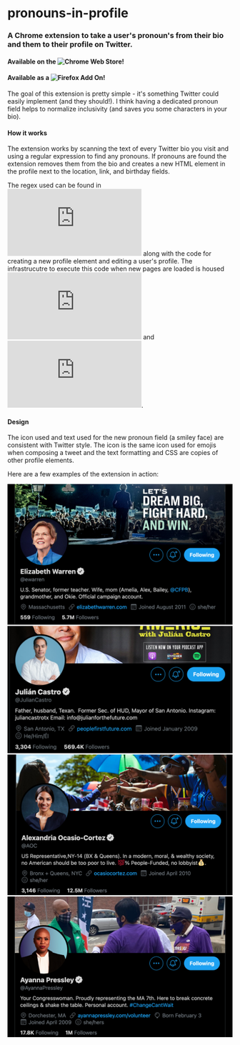 # pronouns-in-profile
### A Chrome extension to take a user's pronoun's from their bio and them to their profile on Twitter.
#### Available on the ![Chrome Web Store](https://chrome.google.com/webstore/detail/pronouns-in-profile/glamhpccofagaiogibiannnbomhjdojp/)! 
#### Available as a ![Firefox Add On](https://addons.mozilla.org/en-US/firefox/addon/pronouns-in-profile/)!

The goal of this extension is pretty simple - it's something Twitter could easily implement (and they should!). I think having a dedicated pronoun field helps to normalize inclusivity (and saves you some characters in your bio).

#### How it works
The extension works by scanning the text of every Twitter bio you visit and using a regular expression to find any pronouns. If pronouns are found the extension removes them from the bio and creates a new HTML element in the profile next to the location, link, and birthday fields. 

The regex used can be found in ![this file](https://github.com/hashbron/pronouns-in-profile/blob/39116bfa5dba31d2032574f76a3372b2e9b3d1c4/global.js#L18) along with the code for creating a new profile element and editing a user's profile. The infrastrucutre to execute this code when new pages are loaded is housed ![here](https://github.com/hashbron/pronouns-in-profile/blob/main/background.js) and ![here](https://github.com/hashbron/pronouns-in-profile/blob/main/add-pronoun.js).

#### Design

The icon used and text used for the new pronoun field (a smiley face) are consistent with Twitter style. The icon is the same icon used for emojis when composing a tweet and the text formatting and CSS are copies of other profile elements.

Here are a few examples of the extension in action:

![ewarren](https://github.com/hashbron/pronouns-in-profile/blob/main/screenshots/ewarren.png)
![juliancastro](https://github.com/hashbron/pronouns-in-profile/blob/main/screenshots/Screen%20Shot%202021-02-04%20at%2011.59.20%20PM.png)
![aoc](https://github.com/hashbron/pronouns-in-profile/blob/main/screenshots/aoc.png)
![ayanna](https://github.com/hashbron/pronouns-in-profile/blob/main/screenshots/ayanna.png)
